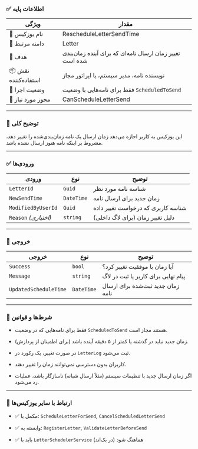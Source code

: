 ### ✅ اطلاعات پایه

|ویژگی|مقدار|
|---|---|
|🎯 نام یوزکیس|RescheduleLetterSendTime|
|🧩 دامنه مرتبط|Letter|
|🎯 هدف|تغییر زمان ارسال نامه‌ای که برای آینده زمان‌بندی شده است|
|📦 نقش استفاده‌کننده|نویسنده نامه، مدیر سیستم، یا اپراتور مجاز|
|📅 وضعیت اجرا|فقط برای نامه‌هایی با وضعیت `ScheduledToSend`|
|🔐 مجوز مورد نیاز|CanScheduleLetterSend|

---

### 📝 توضیح کلی

این یوزکیس به کاربر اجازه می‌دهد زمان ارسال یک نامه زمان‌بندی‌شده را تغییر دهد، مشروط بر اینکه نامه هنوز ارسال نشده باشد.

---

### ✅ ورودی‌ها

|ورودی|نوع|توضیح|
|---|---|---|
|`LetterId`|`Guid`|شناسه نامه مورد نظر|
|`NewSendTime`|`DateTime`|زمان جدید برای ارسال نامه|
|`ModifiedByUserId`|`Guid`|شناسه کاربری که درخواست تغییر داده|
|`Reason` _(اختیاری)_|`string`|دلیل تغییر زمان (برای لاگ داخلی)|

---

### 🎯 خروجی

|خروجی|نوع|توضیح|
|---|---|---|
|`Success`|`bool`|آیا زمان با موفقیت تغییر کرد؟|
|`Message`|`string`|پیام نهایی برای کاربر یا ثبت در لاگ|
|`UpdatedScheduleTime`|`DateTime`|زمان جدید ثبت‌شده برای ارسال نامه|

---

### 🧠 شرط‌ها و قوانین

- فقط برای نامه‌هایی که در وضعیت `ScheduledToSend` هستند مجاز است.
    
- زمان جدید نباید در گذشته یا کمتر از ۵ دقیقه آینده باشد (برای اطمینان از پردازش).
    
- در صورت تغییر، یک رکورد در `LetterLog` ثبت می‌شود.
    
- کاربران بدون دسترسی نمی‌توانند زمان را تغییر دهند.
    
- اگر زمان ارسال جدید با تنظیمات سیستم (مثلاً ارسال شبانه) ناسازگار باشد، عملیات رد می‌شود.
    

---

### 🔗 ارتباط با سایر یوزکیس‌ها

- ✅ مکمل با: `ScheduleLetterForSend`, `CancelScheduledLetterSend`
    
- ✅ وابسته به: `RegisterLetter`, `ValidateLetterBeforeSend`
    
- ✅ باید با `LetterSchedulerService` هماهنگ شود (در بک‌اند)